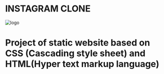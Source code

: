 # INSTAGRAM CLONE
![logo](https://user-images.githubusercontent.com/114931638/209989717-241d5fb5-e362-4077-87bc-929e910f831f.png)

<H1>Project of static website based on CSS (Cascading style sheet) and HTML(Hyper text markup language)</H1>
